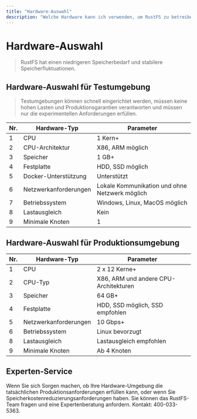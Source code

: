 ```yaml
---
title: "Hardware-Auswahl"
description: "Welche Hardware kann ich verwenden, um RustFS zu betreiben"
---
```


# Hardware-Auswahl

> RustFS hat einen niedrigeren Speicherbedarf und stabilere Speicherfluktuationen.

## Hardware-Auswahl für Testumgebung

> Testumgebungen können schnell eingerichtet werden, müssen keine hohen Lasten und Produktionsgarantien verantworten und müssen nur die experimentellen Anforderungen erfüllen.

| Nr. | Hardware-Typ | Parameter |
| - | - | - |
| 1 | CPU | 1 Kern+ |
| 2 | CPU-Architektur | X86, ARM möglich |
| 3 | Speicher | 1 GB+ |
| 4 | Festplatte | HDD, SSD möglich |
| 5 | Docker-Unterstützung | Unterstützt |
| 6 | Netzwerkanforderungen | Lokale Kommunikation und ohne Netzwerk möglich |
| 7 | Betriebssystem | Windows, Linux, MacOS möglich |
| 8 | Lastausgleich | Kein |
| 9 | Minimale Knoten | 1 |

## Hardware-Auswahl für Produktionsumgebung

| Nr. | Hardware-Typ | Parameter |
| - | - | - |
| 1 | CPU | 2 x 12 Kerne+ |
| 2 | CPU-Typ | X86, ARM und andere CPU-Architekturen |
| 3 | Speicher | 64 GB+ |
| 4 | Festplatte | HDD, SSD möglich, SSD empfohlen |
| 5 | Netzwerkanforderungen | 10 Gbps+ |
| 6 | Betriebssystem | Linux bevorzugt |
| 8 | Lastausgleich | Lastausgleich empfohlen |
| 9 | Minimale Knoten | Ab 4 Knoten |

## Experten-Service

Wenn Sie sich Sorgen machen, ob Ihre Hardware-Umgebung die tatsächlichen Produktionsanforderungen erfüllen kann, oder wenn Sie Speicherkostenreduzierungsanforderungen haben.
Sie können das RustFS-Team fragen und eine Expertenberatung anfordern. Kontakt: 400-033-5363.

